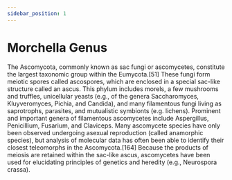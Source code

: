 ```yaml
---
sidebar_position: 1
---
```

# Morchella Genus

The Ascomycota, commonly known as sac fungi or ascomycetes, constitute the largest taxonomic group within the Eumycota.[51] These fungi form meiotic spores called ascospores, which are enclosed in a special sac-like structure called an ascus. This phylum includes morels, a few mushrooms and truffles, unicellular yeasts (e.g., of the genera Saccharomyces, Kluyveromyces, Pichia, and Candida), and many filamentous fungi living as saprotrophs, parasites, and mutualistic symbionts (e.g. lichens). Prominent and important genera of filamentous ascomycetes include Aspergillus, Penicillium, Fusarium, and Claviceps. Many ascomycete species have only been observed undergoing asexual reproduction (called anamorphic species), but analysis of molecular data has often been able to identify their closest teleomorphs in the Ascomycota.[164] Because the products of meiosis are retained within the sac-like ascus, ascomycetes have been used for elucidating principles of genetics and heredity (e.g., Neurospora crassa).